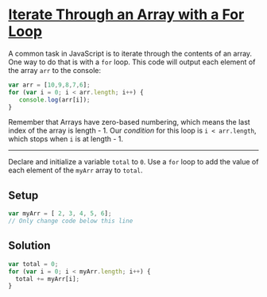 # [Iterate Through an Array with a For Loop](https://learn.freecodecamp.org/javascript-algorithms-and-data-structures/basic-javascript/iterate-through-an-array-with-a-for-loop)

A common task in JavaScript is to iterate through the contents of an array. One way to do that is with a `for` loop. This code will output each element of the array `arr` to the console:

```js
var arr = [10,9,8,7,6];
for (var i = 0; i < arr.length; i++) {
   console.log(arr[i]);
}
```

Remember that Arrays have zero-based numbering, which means the last index of the array is length - 1. Our _condition_ for this loop is `i < arr.length`, which stops when `i` is at length - 1.

---

Declare and initialize a variable `total` to `0`. Use a `for` loop to add the value of each element of the `myArr` array to `total`.

## Setup

```js
var myArr = [ 2, 3, 4, 5, 6];
// Only change code below this line
```

## Solution

```js
var total = 0;
for (var i = 0; i < myArr.length; i++) {
  total += myArr[i];
}
```